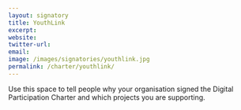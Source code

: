 ```yaml
---
layout: signatory
title: YouthLink
excerpt: 
website: 
twitter-url: 
email: 
image: /images/signatories/youthlink.jpg
permalink: /charter/youthlink/
---
```


Use this space to tell people why your organisation signed the Digital Participation Charter and which projects you are supporting.
